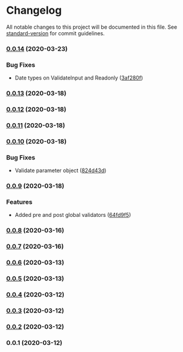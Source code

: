 # Changelog

All notable changes to this project will be documented in this file. See [standard-version](https://github.com/conventional-changelog/standard-version) for commit guidelines.

### [0.0.14](https://github.com/rhangai/node-class-validator/compare/v0.0.13...v0.0.14) (2020-03-23)


### Bug Fixes

* Date types on ValidateInput and Readonly ([3af280f](https://github.com/rhangai/node-class-validator/commit/3af280fde54c75a2bdea52cc901d5c7a47aedced))

### [0.0.13](https://github.com/rhangai/node-class-validator/compare/v0.0.12...v0.0.13) (2020-03-18)

### [0.0.12](https://github.com/rhangai/node-class-validator/compare/v0.0.11...v0.0.12) (2020-03-18)

### [0.0.11](https://github.com/rhangai/node-class-validator/compare/v0.0.10...v0.0.11) (2020-03-18)

### [0.0.10](https://github.com/rhangai/node-class-validator/compare/v0.0.9...v0.0.10) (2020-03-18)


### Bug Fixes

* Validate parameter object ([824d43d](https://github.com/rhangai/node-class-validator/commit/824d43dabca907ecb65b7b35486ffaa01af904aa))

### [0.0.9](https://github.com/rhangai/node-class-validator/compare/v0.0.8...v0.0.9) (2020-03-18)


### Features

* Added pre and post global validators ([64fd9f5](https://github.com/rhangai/node-class-validator/commit/64fd9f51b0328ac9124ee636f38808a94a150ee2))

### [0.0.8](https://github.com/rhangai/node-class-validator/compare/v0.0.7...v0.0.8) (2020-03-16)

### [0.0.7](https://github.com/rhangai/node-class-validator/compare/v0.0.6...v0.0.7) (2020-03-16)

### [0.0.6](https://github.com/rhangai/node-class-validator/compare/v0.0.5...v0.0.6) (2020-03-13)

### [0.0.5](https://github.com/rhangai/node-class-validator/compare/v0.0.4...v0.0.5) (2020-03-13)

### [0.0.4](https://github.com/rhangai/js-class-validator/compare/v0.0.3...v0.0.4) (2020-03-12)

### [0.0.3](https://github.com/rhangai/js-class-validator/compare/v0.0.2...v0.0.3) (2020-03-12)

### [0.0.2](https://github.com/rhangai/js-class-validator/compare/v0.0.1...v0.0.2) (2020-03-12)

### 0.0.1 (2020-03-12)
